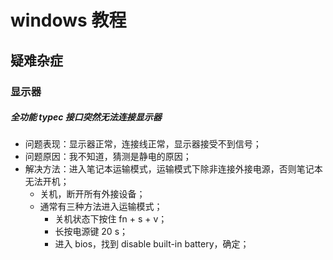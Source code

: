 # windows 教程

## 疑难杂症

### 显示器

##### 全功能 typec 接口突然无法连接显示器

- 问题表现：显示器正常，连接线正常，显示器接受不到信号；
- 问题原因：我不知道，猜测是静电的原因；
- 解决方法：进入笔记本运输模式，运输模式下除非连接外接电源，否则笔记本无法开机；
  - 关机，断开所有外接设备；
  - 通常有三种方法进入运输模式；
    - 关机状态下按住 fn + s + v；
    - 长按电源键 20 s；
    - 进入 bios，找到 disable built-in battery，确定；
